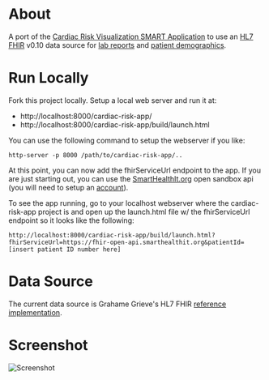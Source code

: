 # About #
A port of the [Cardiac Risk Visualization SMART Application](https://github.com/chb/smart_sample_apps/tree/0f8afd5036326f68cfb9bacf9d20d2bf3d5dd7ed/static/framework/cardio_risk_viz
) to use an [HL7 FHIR](http://www.hl7.org/implement/standards/fhir/index.htm) v0.10 data source for [lab reports](http://www.hl7.org/implement/standards/fhir/diagnosticreport.htm
) and [patient demographics](http://www.hl7.org/implement/standards/fhir/Patient.htm).

# Run Locally #

Fork this project locally. Setup a local web server and run it at:
* http://localhost:8000/cardiac-risk-app/
* http://localhost:8000/cardiac-risk-app/build/launch.html

You can use the following command to setup the webserver if you like:

```http-server -p 8000 /path/to/cardiac-risk-app/..```

At this point, you can now add the fhirServiceUrl endpoint to the app. If you are just starting out, you can use the [SmartHealthIt.org](http://docs.smarthealthit.org/tutorials/testing/) open sandbox api (you will need to setup an [account](https://service.smarthealthit.org/private/Login)).

To see the app running, go to your localhost webserver where the cardiac-risk-app project is and open up the launch.html file w/ the fhirServiceUrl endpoint so it looks like the following:

```http://localhost:8000/cardiac-risk-app/build/launch.html?fhirServiceUrl=https://fhir-open-api.smarthealthit.org&patientId=[insert patient ID number here]```


# Data Source #
The current data source is Grahame Grieve's HL7 FHIR [reference implementation](http://hl7connect.healthintersections.com.au/svc/fhir).

# Screenshot #

![Screenshot](https://raw.github.com/sethrylan/fhir_cardiac_risk/gh-pages/screenshot.png)
